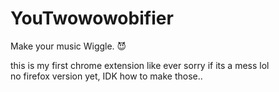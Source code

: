 # YouTwowowobifier
 Make your music Wiggle. 😈

this is my first chrome extension like ever sorry if its a mess lol
<br>no firefox version yet, IDK how to make those..
